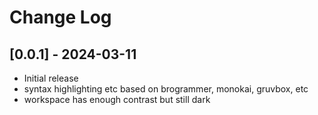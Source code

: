 # Change Log

## [0.0.1] - 2024-03-11

- Initial release
- syntax highlighting etc based on brogrammer, monokai, gruvbox, etc
- workspace has enough contrast but still dark